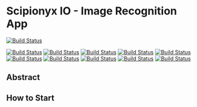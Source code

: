 # Scipionyx IO - Image Recognition App

[![Build Status](https://travis-ci.com/ScipionyxIO/Industrially-image-recognizer.svg?branch=master)](https://travis-ci.com/ScipionyxIO/Industrially-image-recognizer)

[![Build Status](https://sonarcloud.io/api/project_badges/measure?project=scipionyx-io-industrially-image-recognizer&metric=bugs)](https://sonarcloud.io/project/issues?id=scipionyx-io-industrially-image-recognizer)
[![Build Status](https://sonarcloud.io/api/project_badges/measure?project=scipionyx-io-industrially-image-recognizer&metric=code_smells)](https://sonarcloud.io/project/issues?id=scipionyx-io-industrially-image-recognizer)
[![Build Status](https://sonarcloud.io/api/project_badges/measure?project=scipionyx-io-industrially-image-recognizer&metric=coverage)](https://sonarcloud.io/project/issues?id=scipionyx-io-industrially-image-recognizer)
[![Build Status](https://sonarcloud.io/api/project_badges/measure?project=scipionyx-io-industrially-image-recognizer&metric=ncloc)](https://sonarcloud.io/api/project_badges/measure?project=scipionyx-io-industrially-image-recognizer&metric=duplicated_lines_density)
[![Build Status](https://sonarcloud.io/api/project_badges/measure?project=scipionyx-io-industrially-image-recognizer&metric=duplicated_lines_density)](https://sonarcloud.io/api/project_badges/measure?project=scipionyx-io-industrially-image-recognizer&metric=duplicated_lines_density)
[![Build Status](https://sonarcloud.io/api/project_badges/measure?project=scipionyx-io-industrially-image-recognizer&metric=sqale_rating)](https://sonarcloud.io/api/project_badges/measure?project=scipionyx-io-industrially-image-recognizer&metric=duplicated_lines_density)
[![Build Status](https://sonarcloud.io/api/project_badges/measure?project=scipionyx-io-industrially-image-recognizer&metric=alert_status)](https://sonarcloud.io/api/project_badges/measure?project=scipionyx-io-industrially-image-recognizer&metric=duplicated_lines_density)
[![Build Status](https://sonarcloud.io/api/project_badges/measure?project=scipionyx-io-industrially-image-recognizer&metric=reliability_rating)](https://sonarcloud.io/api/project_badges/measure?project=scipionyx-io-industrially-image-recognizer&metric=duplicated_lines_density)
[![Build Status](https://sonarcloud.io/api/project_badges/measure?project=scipionyx-io-industrially-image-recognizer&metric=security_rating)](https://sonarcloud.io/api/project_badges/measure?project=scipionyx-io-industrially-image-recognizer&metric=duplicated_lines_density)
[![Build Status](https://sonarcloud.io/api/project_badges/measure?project=scipionyx-io-industrially-image-recognizer&metric=sqale_index)](https://sonarcloud.io/api/project_badges/measure?project=scipionyx-io-industrially-image-recognizer&metric=duplicated_lines_density)

## Abstract

## How to Start

